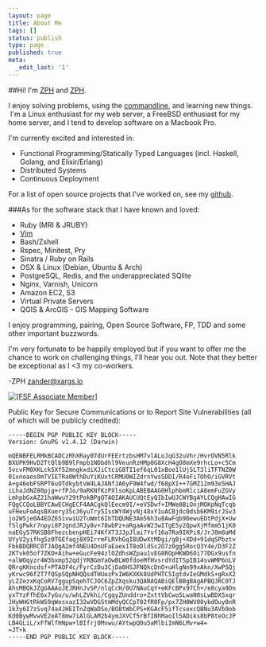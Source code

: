 ```yaml
---
layout: page
title: About Me
tags: []
status: publish
type: page
published: true
meta:
  _edit_last: '1'
---
```

##Hi! I'm [ZPH]("https://github.com/zph") and [ZPH]("https://twitter.com/_zph").

I enjoy solving problems, using the [commandline]("http://www.xargs.io/2012/07/fasd-the-commandline-shortcuts-i-always-wanted/"), and learning new things.  I'm a Linux enthusiast for my web server, a FreeBSD enthusiast for my home server, and I tend to develop software on a Macbook Pro.

I'm currently excited and interested in:

  * Functional Programming/Statically Typed Languages (incl. Haskell, Golang, and Elixir/Erlang)
  * Distributed Systems
  * Continuous Deployment

For a list of open source projects that I've worked on, see my [github](https://github.com/zph).

###As for the software stack that I have known and loved:

* Ruby (MRI & JRUBY)
* [Vim](https://github.com/zph/zph/blob/master/home/.vimrc)
* Bash/Zshell
* Rspec, Minitest, Pry
* Sinatra / Ruby on Rails 
* OSX &amp; Linux (Debian, Ubuntu &amp; Arch)
* PostgreSQL, Redis, and the underappreciated SQlite
* Nginx, Varnish, Unicorn
* Amazon EC2, S3
* Virtual Private Servers
* QGIS & ArcGIS - GIS Mapping Software

I enjoy programming, pairing, Open Source Software, FP, TDD and some other important buzzwords.

I'm very fortunate to be happily employed but if you want to offer me the chance to work on challenging things, I'll hear you out. Note that they better be exceptional as I <3 my co-workers.

-ZPH [zander@xargs.io]("mailto:zander@xargs.io")

<a href="http://www.fsf.org/register_form?referrer=9765"><img alt="[FSF Associate Member]" src="http://static.fsf.org/nosvn/associate/fsf-9765.png" /></a>

Public Key for Secure Communications or to Report Site Vulnerabilities (all of which will be publicly credited):

    -----BEGIN PGP PUBLIC KEY BLOCK-----
    Version: GnuPG v1.4.12 (Darwin)

    mQENBFELRMkBCADCzRhXRay07dUrFEErtzbsHM7vlALoJqG32uVhr/HvrOVN5Rlk
    BXUPK9HvD2TtQlb9B9lFmpb1NDbdhl9VeunRzHMp0G8XcH4gO8mXe9rhcLo+c5Cm
    5vcvFM0XKLckSXf52mngkxdiXJiCtciG8TI1ef6qL01xBoo1lUjSLT3liTFTNZ0W
    01xnoaos0mTVIETRa0WthDuYiKUxtCRMU0WIZdrnYwsSDDI/R4oFi7OhO/iGVRVt
    A+g46ebFSRPT6uOTdkybtvW4LAJANfJA6yF9W4fwd/f68pXI++7GMZ12m93e5HAJ
    iLhaJdNZ80pjg+rfPJo/9aRKNfKzPXlsoKpLABEBAAG0HlphbmRlciA8emFuZGVy
    LmhpbGxAZ21haWwuY29tPokBPgQTAQIAKAUCUQtEyQIbIwUJCWYBgAYLCQgHAwIG
    FQgCCQoLBBYCAwECHgECF4AACgkQlEecm9I/+eVSDwf+IMWe0BiOnjMOKpNqTcqb
    uFHeuFoAqsBXuery35c36yuTry5IssWY4WjvNj48xY1uACBjdc0dsb6KM9irJSv3
    jo2W5je0A4EDZ65ivwiU2TuWmt6IbTDQUNE3Am56h3u8AwFqb9DewuEDtPdjX+Uw
    fSlgPwkr7npyi8PJgndJRJy8v+78wbPz+aRgaAvW23wITgE5y2QpwXjMfmm51jKO
    naEGy57RKSB8FhezcbenpHEi74KfXT3JJpJlai7Yvf16a7Ra9IKPi8/JrJ0m8aMd
    UYyV2yifhg5z0TGEfaqj8X9IrrmFLRVhGqI8UDwXtMDgi/gBj+XDd+91dqSPbztv
    FbkBDQRRC0TJAQgA2mf4NEU4DnUFaEaex1T8oDldSc2O7z0gg5RocQ3Y4e/D3F2Z
    2KTvk05of7ZKO+Aihw+eGucFe94zlOZdhsWZpau1vEG8ROpHKWD6Oi77DGx9usfn
    +alWOqyzr4W3bxmp52qdjYRBGmYaOwBLW0fdoeMfHvsrdYdITSpIB14svWMP6nLV
    QRrgKKncdsf+PTAOF4c/FyrCzDu3CjDa8HSJFNQkcDnO+uHlgNn99xAkn/XwPSQj
    yKrwc96f2T7fQSpSQpNHQQsdTHUozPxIW6KXKk8UdPHTC5IgtdvIeGMdkS+gRxX2
    yLZZezxKqCoRV7ggupSqehTCJOC6ZpZXqsku3QARAQABiQElBBgBAgAPBQJRC0TJ
    AhsMBQkJZgGAAAoJEJRHnJvSP/nlqCcH/0U7NAuCqY+eKFcBPx97Ch+/e8cya9Dn
    yxTYzFfhE6x7yGu/u/whLZVkhi/CgqyZUnddro+ZxttVbCwo5LwaN0sLwBDXSxqr
    JHyWHGtRkWS9qWosxazI32wVDGStmMdyQCCpT02fR0Fp/px7ZH0WV00ybdOuy0nR
    1k3y6I7zSvq74a4JHEITnZqWaDSo/BO8tWbCPS+KGAcF5ifTcsoxcQBNu3AVb9ob
    Kd0BywMvwVE2eAT8mw7iAlGLAM2b4ymJXVCf5rBfINhMaoIl5ADiks8bP8teOcJP
    LB4GLiL/xFfWlfHNpw+lBIfrj0Mvwu/AYtwpQ0u5aMlbiImN6LMv+w4=
    =JT+k
    -----END PGP PUBLIC KEY BLOCK-----
